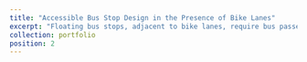```yaml
---
title: "Accessible Bus Stop Design in the Presence of Bike Lanes"
excerpt: "Floating bus stops, adjacent to bike lanes, require bus passengers to cross the bike lane to board or alight, creating challenges, especially for visually impaired and wheelchair users. This study examined different floating bus stop designs in Greater Boston, analyzing rider behavior and conflicts with bicyclists, and provides design recommendations to improve accessibility and safety..<br/><img src='/images/bus_stop_poster.jpg'>"
collection: portfolio
position: 2
---
```

